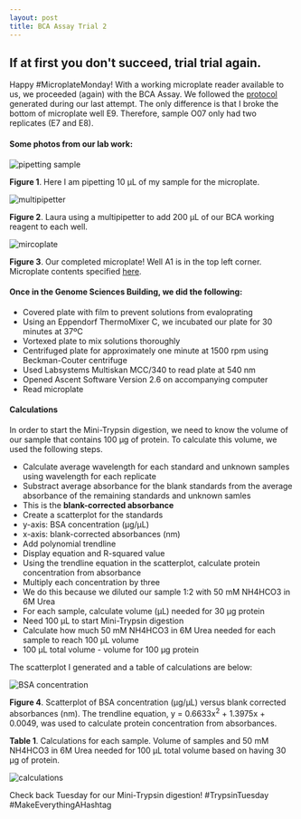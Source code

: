 ```yaml
---
layout: post
title: BCA Assay Trial 2
---
```


## If at first you don't succeed, trial trial again.

Happy #MicroplateMonday! With a working microplate reader available to us, we proceeded (again) with the BCA Assay. We followed the [protocol](https://yaaminiv.github.io/BCA-Assay-Trial-1/) generated during our last attempt. The only difference is that I broke the bottom of microplate well E9. Therefore, sample O07 only had two replicates (E7 and E8).

#### **Some photos from our lab work**:

![pipetting sample](https://raw.githubusercontent.com/yaaminiv/yaaminiv.github.io/master/images/pipettingsample.jpg)

**Figure 1**. Here I am pipetting 10 µL of my sample for the microplate.

![multipipetter](https://github.com/yaaminiv/yaaminiv.github.io/blob/master/images/multipipetting.jpg)

**Figure 2**. Laura using a multipipetter to add 200 µL of our BCA working reagent to each well.

![mircoplate](https://raw.githubusercontent.com/yaaminiv/yaaminiv.github.io/master/images/microplate.JPG)

**Figure 3**. Our completed microplate! Well A1 is in the top left corner. Microplate contents specified [here](https://yaaminiv.github.io/BCA-Assay-Trial-1/).

#### **Once in the Genome Sciences Building, we did the following**:
- Covered plate with film to prevent solutions from evaloprating
- Using an Eppendorf ThermoMixer C, we incubated our plate for 30 minutes at 37ºC
- Vortexed plate to mix solutions thoroughly
- Centrifuged plate for approximately one minute at 1500 rpm using Beckman-Couter centrifuge
- Used Labsystems Multiskan MCC/340 to read plate at 540 nm
 - Opened Ascent Software Version 2.6 on accompanying computer
 - Read microplate

#### **Calculations**
In order to start the Mini-Trypsin digestion, we need to know the volume of our sample that contains 100 µg of protein. To calculate this volume, we used the following steps.

- Calculate average wavelength for each standard and unknown samples using wavelength for each replicate
- Substract average absorbance for the blank standards from the average absorbance of the remaining standards and unknown samles
 - This is the **blank-corrected absorbance**
- Create a scatterplot for the standards
 - y-axis: BSA concentration (µg/µL)
 - x-axis: blank-corrected absorbances (nm)
 - Add polynomial trendline
 - Display equation and R-squared value
- Using the trendline equation in the scatterplot, calculate protein concentration from absorbance
- Multiply each concentration by three
 - We do this because we diluted our sample 1:2 with 50 mM NH4HCO3 in 6M Urea
- For each sample, calculate volume (µL) needed for 30 µg protein
 - Need 100 µL to start Mini-Trypsin digestion
 - Calculate how much 50 mM NH4HCO3 in 6M Urea needed for each sample to reach 100 µL volume
  - 100 µL total volume - volume for 100 µg protein

The scatterplot I generated and a table of calculations are below:

![BSA concentration](https://raw.githubusercontent.com/yaaminiv/yaaminiv.github.io/master/images/BSAstandards.png)

**Figure 4**. Scatterplot of BSA concentration (µg/µL) versus blank corrected absorbances (nm). The trendline equation, y = 0.6633x<sup>2</sup> + 1.3975x + 0.0049, was used to calculate protein concentration from absorbances.

**Table 1**. Calculations for each sample. Volume of samples and 50 mM NH4HCO3 in 6M Urea needed for 100 µL total volume based on having 30 µg of protein.

![calculations](https://raw.githubusercontent.com/yaaminiv/yaaminiv.github.io/master/images/calculationstables.png)

Check back Tuesday for our Mini-Trypsin digestion! #TrypsinTuesday #MakeEverythingAHashtag
